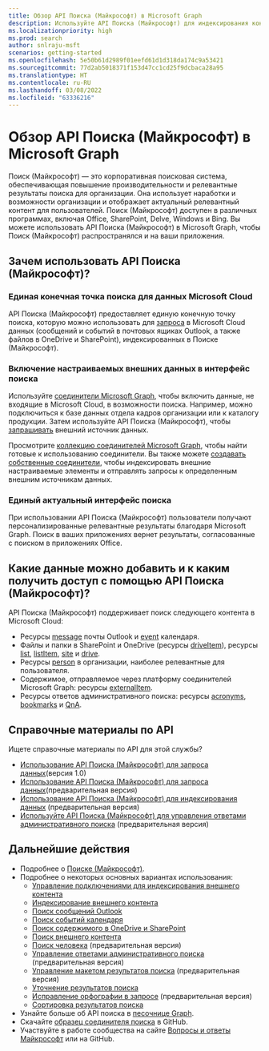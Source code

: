 ```yaml
---
title: Обзор API Поиска (Майкрософт) в Microsoft Graph
description: Используйте API Поиска (Майкрософт) для индексирования контента и добавления в приложения функций поиска в Office и индексированном контенте.
ms.localizationpriority: high
ms.prod: search
author: snlraju-msft
scenarios: getting-started
ms.openlocfilehash: 5e50b61d2989f01eefd61d1d318da174c9a53421
ms.sourcegitcommit: 77d2ab5018371f153d47cc1cd25f9dcbaca28a95
ms.translationtype: HT
ms.contentlocale: ru-RU
ms.lasthandoff: 03/08/2022
ms.locfileid: "63336216"
---
```

# <a name="overview-of-the-microsoft-search-api-in-microsoft-graph"></a>Обзор API Поиска (Майкрософт) в Microsoft Graph

Поиск (Майкрософт) — это корпоративная поисковая система, обеспечивающая повышение производительности и релевантные результаты поиска для организации. Она использует наработки и возможности организации и отображает актуальный релевантный контент для пользователей. Поиск (Майкрософт) доступен в различных программах, включая Office, SharePoint, Delve, Windows и Bing. Вы можете использовать API Поиска (Майкрософт) в Microsoft Graph, чтобы Поиск (Майкрософт) распространялся и на ваши приложения.  

<!-- markdownlint-disable MD026 -->
## <a name="why-use-the-microsoft-search-api"></a>Зачем использовать API Поиска (Майкрософт)?

### <a name="one-unified-search-endpoint-for-microsoft-cloud-data"></a>Единая конечная точка поиска для данных Microsoft Cloud

API Поиска (Майкрософт) предоставляет единую конечную точку поиска, которую можно использовать для [запроса](/graph/api/search-query) в Microsoft Cloud данных (сообщений и событий в почтовых ящиках Outlook, а также файлов в OneDrive и SharePoint), индексированных в Поиске (Майкрософт).

### <a name="include-custom-external-data-in-search-experience"></a>Включение настраиваемых внешних данных в интерфейс поиска

Используйте [соединители Microsoft Graph](/microsoftsearch/connectors-overview), чтобы включить данные, не входящие в Microsoft Cloud, в возможности поиска. Например, можно подключиться к базе данных отдела кадров организации или к каталогу продукции. Затем используйте API Поиска (Майкрософт), чтобы [запрашивать](/graph/api/search-query) внешний источник данных. 

Просмотрите [коллекцию соединителей Microsoft Graph](/microsoftsearch/connectors-gallery), чтобы найти готовые к использованию соединители. Вы также можете [создавать собственные соединители](/graph/api/resources/indexing-api-overview?view=graph-rest-beta&preserve-view=true#common-use-cases), чтобы индексировать внешние настраиваемые элементы и отправлять запросы к определенным внешним источникам данных.

### <a name="consistent-up-to-date-search-experience"></a>Единый актуальный интерфейс поиска

При использовании API Поиска (Майкрософт) пользователи получают персонализированные релевантные результаты благодаря Microsoft Graph. Поиск в ваших приложениях вернет результаты, согласованные с поиском в приложениях Office.

## <a name="what-data-can-i-add-or-access-by-using-the-microsoft-search-api"></a>Какие данные можно добавить и к каким получить доступ с помощью API Поиска (Майкрософт)?

API Поиска (Майкрософт) поддерживает поиск следующего контента в Microsoft Cloud: 

- Ресурсы [message](/graph/api/resources/message) почты Outlook и [event](/graph/api/resources/event) календаря.
- Файлы и папки в SharePoint и OneDrive (ресурсы [driveItem](/graph/api/resources/driveitem)), ресурсы [list](/graph/api/resources/list), [listItem](/graph/api/resources/listitem), [site](/graph/api/resources/site) и [drive](/graph/api/resources/drive).
- Ресурсы [person](/graph/api/resources/person) в организации, наиболее релевантные для пользователя.
- Содержимое, отправляемое через платформу соединителей Microsoft Graph: ресурсы [externalItem](/graph/api/resources/externalitem?view=graph-rest-beta&preserve-view=true).
- Ресурсы ответов административного поиска: ресурсы [acronyms](/graph/api/resources/search-acronym), [bookmarks](/graph/api/resources/search-bookmark) и [QnA](/graph/api/resources/search-qna).

## <a name="api-reference"></a>Справочные материалы по API

Ищете справочные материалы по API для этой службы?

- [Использование API Поиска (Майкрософт) для запроса данных](/graph/api/resources/search-api-overview?view=graph-rest-1.0&preserve-view=true)(версия 1.0)
- [Использование API Поиска (Майкрософт) для запроса данных](/graph/api/resources/search-api-overview?view=graph-rest-beta&preserve-view=true)(предварительная версия)
- [Использование API Поиска (Майкрософт) для индексирования данных](/graph/api/resources/indexing-api-overview) (предварительная версия)
- [Используйте API Поиска (Майкрософт) для управления ответами административного поиска](/graph/api/resources/search-api-answers-overview?view=graph-rest-beta&preserve-view=true) (предварительная версия)

## <a name="next-steps"></a>Дальнейшие действия

- Подробнее о [Поиске (Майкрософт)](/microsoftsearch/).
- Подробнее о некоторых основных вариантах использования:
  - [Управление подключениями для индексирования внешнего контента](connecting-external-content-manage-connections.md)
  - [Индексирование внешнего контента](connecting-external-content-manage-items.md)
  - [Поиск сообщений Outlook](search-concept-messages.md)
  - [Поиск событий календаря](search-concept-events.md)
  - [Поиск содержимого в OneDrive и SharePoint](search-concept-files.md)
  - [Поиск внешнего контента](search-concept-custom-types.md)
  - [Поиск человека](search-concept-person.md) (предварительная версия)
  - [Управление ответами административного поиска](search-concept-answers.md) (предварительная версия)
  - [Управление макетом результатов поиска](search-concept-display-layout.md) (предварительная версия)
  - [Уточнение результатов поиска](search-concept-aggregation.md)
  - [Исправление орфографии в запросе](search-concept-speller.md) (предварительная версия)
  - [Сортировка результатов поиска](search-concept-sort.md)
- Узнайте больше об API поиска в [песочнице Graph](https://developer.microsoft.com/graph/graph-explorer).
- Скачайте [образец соединителя поиска](https://github.com/microsoftgraph/msgraph-search-connector-sample) в GitHub.
- Участвуйте в работе сообщества на сайте [Вопросы и ответы Майкрософт](/answers/products/m365#microsoft-graph) или на GitHub.
